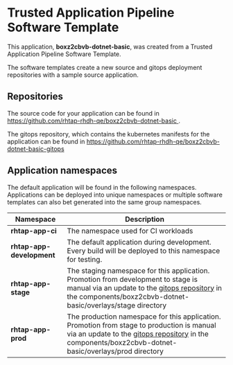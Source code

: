 # Trusted Application Pipeline Software Template

This application, **boxz2cbvb-dotnet-basic**, was created from a Trusted Application Pipeline Software Template.

The software templates create a new source and gitops deployment repositories with a sample source application. 

## Repositories

The source code for your application can be found in [https://github.com/rhtap-rhdh-qe/boxz2cbvb-dotnet-basic ](https://github.com/rhtap-rhdh-qe/boxz2cbvb-dotnet-basic ).
 
The gitops repository, which contains the kubernetes manifests for the application can be found in 
[https://github.com/rhtap-rhdh-qe/boxz2cbvb-dotnet-basic-gitops ](https://github.com/rhtap-rhdh-qe/boxz2cbvb-dotnet-basic-gitops ) 

## Application namespaces 

The default application will be found in the following namespaces. Applications can be deployed into unique namespaces or multiple software templates can also bet generated into the same group namespaces.  

|  Namespace   |  Description   |  
| -------- | -------- |
| **rhtap-app-ci** | The namespace used for CI workloads |
| **rhtap-app-development** | The default application during development. Every build will be deployed to this namespace for testing. |
| **rhtap-app-stage** | The staging namespace for this application. Promotion from development to stage is manual via an update to the [gitops repository](https://github.com/rhtap-rhdh-qe/boxz2cbvb-dotnet-basic-gitops ) in the components/boxz2cbvb-dotnet-basic/overlays/stage directory |
| **rhtap-app-prod** | The production namespace for this application. Promotion from stage to production is manual via an update to the [gitops repository](https://github.com/rhtap-rhdh-qe/boxz2cbvb-dotnet-basic-gitops ) in the components/boxz2cbvb-dotnet-basic/overlays/prod directory |